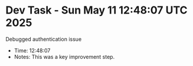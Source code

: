 # Dev Task - Sun May 11 12:48:07 UTC 2025
Debugged authentication issue
- Time: 12:48:07
- Notes: This was a key improvement step.
